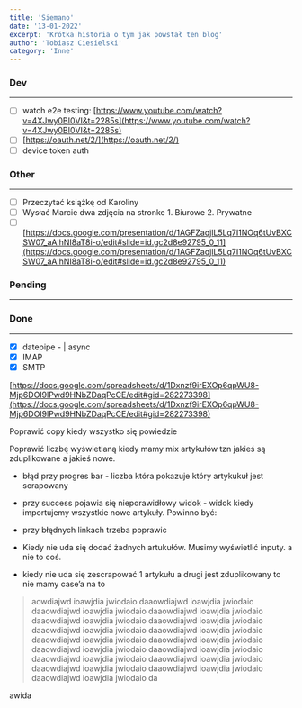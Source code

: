 ```yaml
---
title: 'Siemano'
date: '13-01-2022'
excerpt: 'Krótka historia o tym jak powstał ten blog'
author: 'Tobiasz Ciesielski'
category: 'Inne'
---
```


### Dev

---

- [ ] watch e2e testing: [https://www.youtube.com/watch?v=4XJwy0BI0VI&t=2285s](https://www.youtube.com/watch?v=4XJwy0BI0VI&t=2285s)
- [ ] [https://oauth.net/2/](https://oauth.net/2/)
- [ ] device token auth

### Other

---

- [ ] Przeczytać książkę od Karoliny
- [ ] Wysłać Marcie dwa zdjęcia na stronke 1. Biurowe 2. Prywatne
- [ ] [https://docs.google.com/presentation/d/1AGFZaqjlL5Lq7I1NOq6tUvBXCSW07_aAlhNI8aT8i-o/edit#slide=id.gc2d8e92795_0_11](https://docs.google.com/presentation/d/1AGFZaqjlL5Lq7I1NOq6tUvBXCSW07_aAlhNI8aT8i-o/edit#slide=id.gc2d8e92795_0_11)

### **Pending**

---

### Done

---

- [x] datepipe - | async
- [x] IMAP
- [x] SMTP

[https://docs.google.com/spreadsheets/d/1Dxnzf9irEXOp6qpWU8-Mjp6DOI9lPwd9HNbZDaqPcCE/edit#gid=282273398](https://docs.google.com/spreadsheets/d/1Dxnzf9irEXOp6qpWU8-Mjp6DOI9lPwd9HNbZDaqPcCE/edit#gid=282273398)

Poprawić copy kiedy wszystko się powiedzie

Poprawić liczbę wyświetlaną kiedy mamy mix artykułów tzn jakieś są zduplikowane a jakieś nowe.

- błąd przy progres bar - liczba która pokazuje który artykukuł jest scrapowany
- przy success pojawia się nieporawidłowy widok - widok kiedy importujemy wszystkie nowe artykuły. Powinno być:

- przy błędnych linkach trzeba poprawic

- Kiedy nie uda się dodać żadnych artukułów. Musimy wyświetlić inputy. a nie to coś.

- kiedy nie uda się zescrapować 1 artykułu a drugi jest zduplikowany to nie mamy case’a na to

> aowdiajwd ioawjdia jwiodaio daaowdiajwd ioawjdia jwiodaio daaowdiajwd ioawjdia jwiodaio daaowdiajwd ioawjdia jwiodaio daaowdiajwd ioawjdia jwiodaio daaowdiajwd ioawjdia jwiodaio daaowdiajwd ioawjdia jwiodaio daaowdiajwd ioawjdia jwiodaio daaowdiajwd ioawjdia jwiodaio daaowdiajwd ioawjdia jwiodaio daaowdiajwd ioawjdia jwiodaio daaowdiajwd ioawjdia jwiodaio daaowdiajwd ioawjdia jwiodaio daaowdiajwd ioawjdia jwiodaio daaowdiajwd ioawjdia jwiodaio daaowdiajwd ioawjdia jwiodaio daaowdiajwd ioawjdia jwiodaio da

awida
